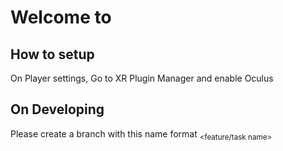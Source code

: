 # Welcome to <Insert name here>


## How to setup

On Player settings, Go to XR Plugin Manager and enable Oculus
  
## On Developing
  
Please create a branch with this name format <branch origin> <sub branch> <feature/task name> <etc>
  
